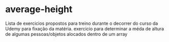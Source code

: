 # average-height
Lista de exercicios propostos para treino durante o decorrer do curso da Udemy para fixação da matéria. exercicio para determinar a méda de altura de algumas pessoas/objetos alocados dentro de um array
